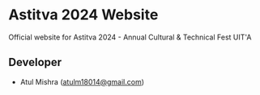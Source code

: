 # Astitva 2024 Website

Official website for Astitva 2024 - Annual Cultural & Technical Fest UIT'A

## Developer

- Atul Mishra (atulm18014@gmail.com)
